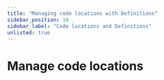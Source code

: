 ```yaml
---
title: "Managing code locations with Definitions"
sidebar_position: 10
sidebar_label: "Code locations and Definitions"
unlisted: true
---
```


# Manage code locations
